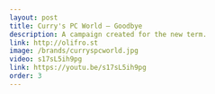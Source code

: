 ```yaml
---
layout: post
title: Curry's PC World – Goodbye
description: A campaign created for the new term.
link: http://olifro.st
image: /brands/curryspcworld.jpg
video: s17sL5ih9pg
link: https://youtu.be/s17sL5ih9pg
order: 3
---
```

